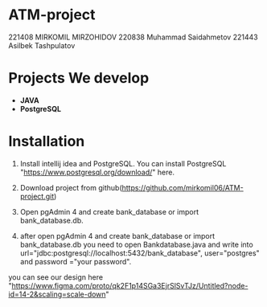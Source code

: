 <h1>ATM-project</h1>
221408 MIRKOMIL MIRZOHIDOV
220838 Muhammad Saidahmetov
221443 Asilbek Tashpulatov

<h1>Projects We develop</h1>

<ul>
	<li><b>JAVA</b></li>
	<li><b>PostgreSQL</b></li>
</ul>

# Installation

1. Install intellij idea and PostgreSQL. You can install PostgreSQL "https://www.postgresql.org/download/" here.

2. Download project from github(https://github.com/mirkomil06/ATM-project.git)  

3. Open pgAdmin 4 and create bank_database or import bank_database.db.

4. after open pgAdmin 4 and create bank_database or import bank_database.db you need to open Bankdatabase.java and write into url="jdbc:postgresql://localhost:5432/bank_database", user="postgres" and password ="your password".


you can see our design here "https://www.figma.com/proto/qk2F1p14SGa3EjrSlSvTJz/Untitled?node-id=14-2&scaling=scale-down"
